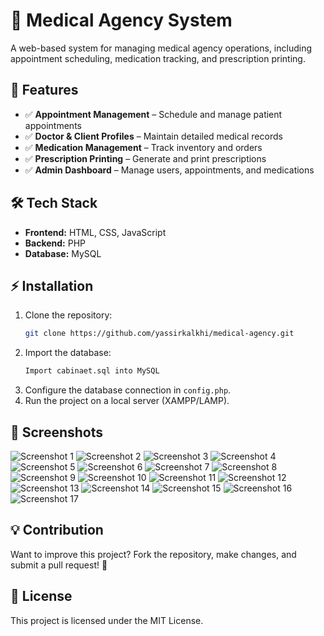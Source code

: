 # 🏥 Medical Agency System

A web-based system for managing medical agency operations, including appointment scheduling, medication tracking, and prescription printing.

## 🚀 Features
- ✅ **Appointment Management** – Schedule and manage patient appointments
- ✅ **Doctor & Client Profiles** – Maintain detailed medical records
- ✅ **Medication Management** – Track inventory and orders
- ✅ **Prescription Printing** – Generate and print prescriptions
- ✅ **Admin Dashboard** – Manage users, appointments, and medications

## 🛠 Tech Stack
- **Frontend:** HTML, CSS, JavaScript
- **Backend:** PHP
- **Database:** MySQL

## ⚡ Installation
1. Clone the repository:  
   ```sh
   git clone https://github.com/yassirkalkhi/medical-agency.git
   ```
2. Import the database:
   ```sh
   Import cabinaet.sql into MySQL
   ```
3. Configure the database connection in `config.php`.
4. Run the project on a local server (XAMPP/LAMP).

## 📸 Screenshots
![Screenshot 1](https://github.com/user-attachments/assets/3910f3dc-f353-472d-9636-c17390427783)
![Screenshot 2](https://github.com/user-attachments/assets/46fb7d2f-5b24-430b-bd88-ebf0a85dc93d)
![Screenshot 3](https://github.com/user-attachments/assets/fa68100a-121a-42a4-9d43-48c3fb75cee4)
![Screenshot 4](https://github.com/user-attachments/assets/99426e76-cc6f-4af1-a7ae-90fabf4fb8a5)
![Screenshot 5](https://github.com/user-attachments/assets/d839b3b1-3e00-40b7-8f62-544759c67db3)
![Screenshot 6](https://github.com/user-attachments/assets/0e401a36-795c-4721-9c53-cd4da74d6725)
![Screenshot 7](https://github.com/user-attachments/assets/445f84b3-586e-492a-acf8-6f6550725bc8)
![Screenshot 8](https://github.com/user-attachments/assets/6d3176db-785b-4cb2-a81f-7b964efdbc77)
![Screenshot 9](https://github.com/user-attachments/assets/96d1133b-38c9-4b14-9b11-00591b1576e5)
![Screenshot 10](https://github.com/user-attachments/assets/c30d6ad6-b5da-40de-a336-676b58f1e597)
![Screenshot 11](https://github.com/user-attachments/assets/1e4c394c-1925-42ac-97f6-5dbb23b20139)
![Screenshot 12](https://github.com/user-attachments/assets/aa782b72-15f2-4faf-9a83-1ccb00f6e889)
![Screenshot 13](https://github.com/user-attachments/assets/7589d758-85cc-4b0d-9b71-3683a689630a)
![Screenshot 14](https://github.com/user-attachments/assets/13f8fde4-99fd-495e-a005-667052b028a1)
![Screenshot 15](https://github.com/user-attachments/assets/bea39d81-3339-4773-94b8-06c9f063c022)
![Screenshot 16](https://github.com/user-attachments/assets/9e1fbf0e-7475-4335-aace-6a71e588aa95)
![Screenshot 17](https://github.com/user-attachments/assets/9e9a106a-c94a-4dbb-8242-5290349066f8)

## 💡 Contribution
Want to improve this project? Fork the repository, make changes, and submit a pull request! 🚀

## 📜 License
This project is licensed under the MIT License.
